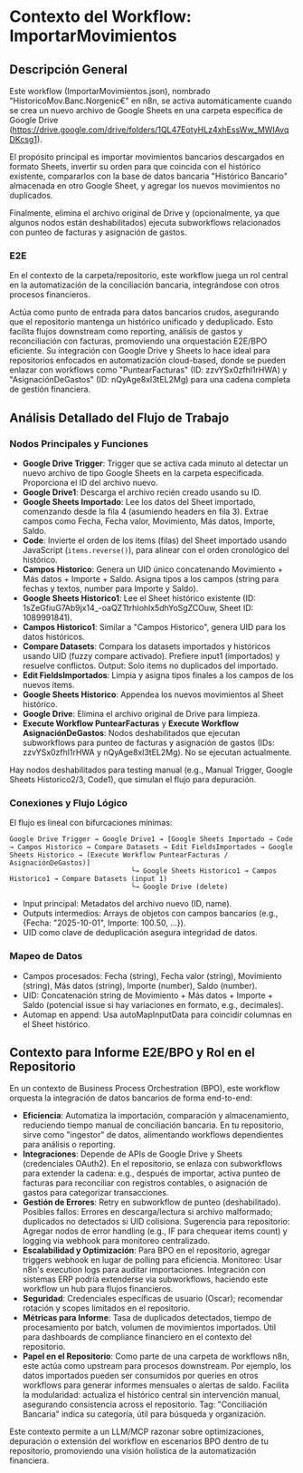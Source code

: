 # Contexto del Workflow: ImportarMovimientos

## Descripción General
Este workflow (ImportarMovimientos.json), nombrado "HistoricoMov.Banc.Norgenic€" en n8n, se activa automáticamente cuando se crea un nuevo archivo de Google Sheets en una carpeta específica de Google Drive (https://drive.google.com/drive/folders/1QL47EotyHLz4xhEssWw_MWIAvqDKcsg1). 

El propósito principal es importar movimientos bancarios descargados en formato Sheets, invertir su orden para que coincida con el histórico existente, compararlos con la base de datos bancaria "Histórico Bancario" almacenada en otro Google Sheet, y agregar los nuevos movimientos no duplicados. 

Finalmente, elimina el archivo original de Drive y (opcionalmente, ya que algunos nodos están deshabilitados) ejecuta subworkflows relacionados con punteo de facturas y asignación de gastos.

### E2E
En el contexto de la carpeta/repositorio, este workflow juega un rol central en la automatización de la conciliación bancaria, integrándose con otros procesos financieros. 

Actúa como punto de entrada para datos bancarios crudos, asegurando que el repositorio mantenga un histórico unificado y deduplicado. Esto facilita flujos downstream como reporting, análisis de gastos y reconciliación con facturas, promoviendo una orquestación E2E/BPO eficiente. 
Su integración con Google Drive y Sheets lo hace ideal para repositorios enfocados en automatización cloud-based, donde se pueden enlazar con workflows como "PuntearFacturas" (ID: zzvYSx0zfhl1rHWA) y "AsignaciónDeGastos" (ID: nQyAge8xl3tEL2Mg) para una cadena completa de gestión financiera.

## Análisis Detallado del Flujo de Trabajo
### Nodos Principales y Funciones
- **Google Drive Trigger**: Trigger que se activa cada minuto al detectar un nuevo archivo de tipo Google Sheets en la carpeta especificada. Proporciona el ID del archivo nuevo.
- **Google Drive1**: Descarga el archivo recién creado usando su ID.
- **Google Sheets Importado**: Lee los datos del Sheet importado, comenzando desde la fila 4 (asumiendo headers en fila 3). Extrae campos como Fecha, Fecha valor, Movimiento, Más datos, Importe, Saldo.
- **Code**: Invierte el orden de los items (filas) del Sheet importado usando JavaScript (`items.reverse()`), para alinear con el orden cronológico del histórico.
- **Campos Historico**: Genera un UID único concatenando Movimiento + Más datos + Importe + Saldo. Asigna tipos a los campos (string para fechas y textos, number para Importe y Saldo).
- **Google Sheets Historico1**: Lee el Sheet histórico existente (ID: 1sZeGfiuG7Ab9jx14_-oaQZTtrhIohlx5dhYoSgZCOuw, Sheet ID: 1089991841).
- **Campos Historico1**: Similar a "Campos Historico", genera UID para los datos históricos.
- **Compare Datasets**: Compara los datasets importados y históricos usando UID (fuzzy compare activado). Prefiere input1 (importados) y resuelve conflictos. Output: Solo items no duplicados del importado.
- **Edit FieldsImportados**: Limpia y asigna tipos finales a los campos de los nuevos items.
- **Google Sheets Historico**: Appendea los nuevos movimientos al Sheet histórico.
- **Google Drive**: Elimina el archivo original de Drive para limpieza.
- **Execute Workflow PuntearFacturas** y **Execute Workflow AsignaciónDeGastos**: Nodos deshabilitados que ejecutan subworkflows para punteo de facturas y asignación de gastos (IDs: zzvYSx0zfhl1rHWA y nQyAge8xl3tEL2Mg). No se ejecutan actualmente.

Hay nodos deshabilitados para testing manual (e.g., Manual Trigger, Google Sheets Historico2/3, Code1), que simulan el flujo para depuración.

### Conexiones y Flujo Lógico
El flujo es lineal con bifurcaciones mínimas:
```
Google Drive Trigger → Google Drive1 → [Google Sheets Importado → Code → Campos Historico → Compare Datasets → Edit FieldsImportados → Google Sheets Historico → (Execute Workflow PuntearFacturas / AsignaciónDeGastos)]
                              └→ Google Sheets Historico1 → Campos Historico1 → Compare Datasets (input 1)
                              └→ Google Drive (delete)
```
- Input principal: Metadatos del archivo nuevo (ID, name).
- Outputs intermedios: Arrays de objetos con campos bancarios (e.g., {Fecha: "2025-10-01", Importe: 100.50, ...}).
- UID como clave de deduplicación asegura integridad de datos.

### Mapeo de Datos
- Campos procesados: Fecha (string), Fecha valor (string), Movimiento (string), Más datos (string), Importe (number), Saldo (number).
- UID: Concatenación string de Movimiento + Más datos + Importe + Saldo (potencial issue si hay variaciones en formato, e.g., decimales).
- Automap en append: Usa autoMapInputData para coincidir columnas en el Sheet histórico.

## Contexto para Informe E2E/BPO y Rol en el Repositorio
En un contexto de Business Process Orchestration (BPO), este workflow orquesta la integración de datos bancarios de forma end-to-end:
- **Eficiencia**: Automatiza la importación, comparación y almacenamiento, reduciendo tiempo manual de conciliación bancaria. En tu repositorio, sirve como "ingestor" de datos, alimentando workflows dependientes para análisis o reporting.
- **Integraciones**: Depende de APIs de Google Drive y Sheets (credenciales OAuth2). En el repositorio, se enlaza con subworkflows para extender la cadena: e.g., después de importar, activa punteo de facturas para reconciliar con registros contables, o asignación de gastos para categorizar transacciones.
- **Gestión de Errores**: Retry en subworkflow de punteo (deshabilitado). Posibles fallos: Errores en descarga/lectura si archivo malformado; duplicados no detectados si UID colisiona. Sugerencia para repositorio: Agregar nodos de error handling (e.g., IF para chequear items count) y logging via webhook para monitoreo centralizado.
- **Escalabilidad y Optimización**: Para BPO en el repositorio, agregar triggers webhook en lugar de polling para eficiencia. Monitoreo: Usar n8n's execution logs para auditar importaciones. Integración con sistemas ERP podría extenderse via subworkflows, haciendo este workflow un hub para flujos financieros.
- **Seguridad**: Credenciales específicas de usuario (Oscar); recomendar rotación y scopes limitados en el repositorio.
- **Métricas para Informe**: Tasa de duplicados detectados, tiempo de procesamiento por batch, volumen de movimientos importados. Útil para dashboards de compliance financiero en el contexto del repositorio.
- **Papel en el Repositorio**: Como parte de una carpeta de workflows n8n, este actúa como upstream para procesos downstream. Por ejemplo, los datos importados pueden ser consumidos por queries en otros workflows para generar informes mensuales o alertas de saldo. Facilita la modularidad: actualiza el histórico central sin intervención manual, asegurando consistencia across el repositorio. Tag: "Conciliación Bancaria" indica su categoría, útil para búsqueda y organización.

Este contexto permite a un LLM/MCP razonar sobre optimizaciones, depuración o extensión del workflow en escenarios BPO dentro de tu repositorio, promoviendo una visión holística de la automatización financiera.